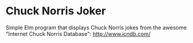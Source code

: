 # Chuck Norris Joker

Simple Elm program that displays Chuck Norris jokes from the awesome "Internet Chuck Norris Database": http://www.icndb.com/

